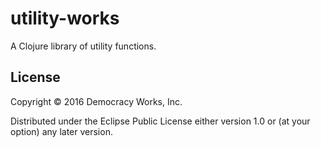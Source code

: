 # utility-works

A Clojure library of utility functions.

## License

Copyright © 2016 Democracy Works, Inc.

Distributed under the Eclipse Public License either version 1.0 or (at
your option) any later version.
